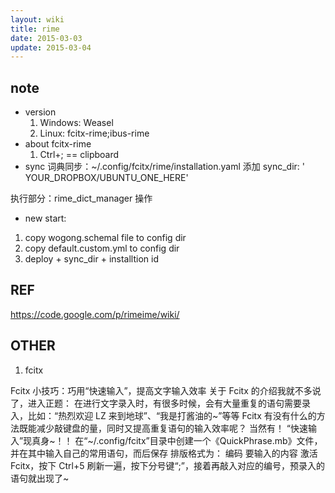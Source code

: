 ```yaml
---
layout: wiki
title: rime
date: 2015-03-03
update: 2015-03-04
---
```


## note
* version
    1. Windows: Weasel
    2. Linux: fcitx-rime;ibus-rime
* about fcitx-rime
    1. Ctrl+; == clipboard
* sync
词典同步：~/.config/fcitx/rime/installation.yaml
添加 sync_dir: ' YOUR_DROPBOX/UBUNTU_ONE_HERE'

执行部分：rime_dict_manager 操作

* new start:
1. copy wogong.schemal file to config dir
2. copy default.custom.yml to config dir
3. deploy + sync_dir + installtion id

## REF
<https://code.google.com/p/rimeime/wiki/>


## OTHER
1. fcitx

Fcitx 小技巧：巧用“快速输入”，提高文字输入效率
关于 Fcitx 的介绍我就不多说了，进入正题：
在进行文字录入时，有很多时候，会有大量重复的语句需要录入，比如：“热烈欢迎 LZ 来到地球”、“我是打酱油的~”等等
Fcitx 有没有什么的方法既能减少敲键盘的量，同时又提高重复语句的输入效率呢？
当然有！
“快速输入”现真身~！！
在“~/.config/fcitx”目录中创建一个《QuickPhrase.mb》文件，并在其中输入自己的常用语句，而后保存
排版格式为：
编码 要输入的内容
激活 Fcitx，按下 Ctrl+5 刷新一遍，按下分号键“;”，接着再敲入对应的编号，预录入的语句就出现了~
